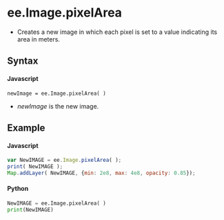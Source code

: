 # ee.Image.pixelArea
- Creates a new image in which each pixel is set to a value indicating its area in meters.

## Syntax

#### Javascript
```
newImage = ee.Image.pixelArea( )
```

- *newImage* is the new image.

## Example

#### Javascript
```javascript
var NewIMAGE = ee.Image.pixelArea( );
print( NewIMAGE );   
Map.addLayer( NewIMAGE, {min: 2e8, max: 4e8, opacity: 0.85});
```

#### Python
```python
NewIMAGE = ee.Image.pixelArea( )
print(NewIMAGE)
```
